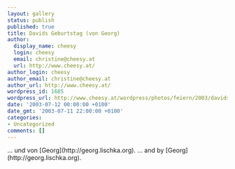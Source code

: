 ```yaml
---
layout: gallery
status: publish
published: true
title: Davids Geburtstag (von Georg)
author:
  display_name: cheesy
  login: cheesy
  email: christine@cheesy.at
  url: http://www.cheesy.at/
author_login: cheesy
author_email: christine@cheesy.at
author_url: http://www.cheesy.at/
wordpress_id: 1685
wordpress_url: http://www.cheesy.at/wordpress/photos/feiern/2003/davids-geburtstag-von-georg/
date: '2003-07-12 00:00:00 +0100'
date_gmt: '2003-07-11 22:00:00 +0100'
categories:
- Uncategorized
comments: []
---
```

<!--:de-->... und von [Georg](http://georg.lischka.org).
<!--:--><!--:en-->... and by [Georg](http://georg.lischka.org).
<!--:-->
